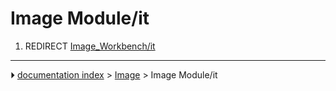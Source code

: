 # Image Module/it
1.  REDIRECT [Image_Workbench/it](Image_Workbench/it.md)



---
⏵ [documentation index](../README.md) > [Image](Image_Workbench.md) > Image Module/it
